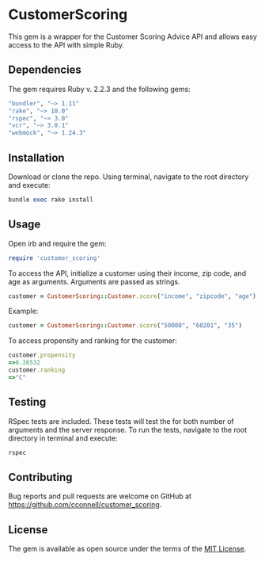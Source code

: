 # CustomerScoring

This gem is a wrapper for the Customer Scoring Advice API and allows easy access to the API with simple Ruby.

## Dependencies
The gem requires Ruby v. 2.2.3 and the following gems:
```ruby
"bundler", "~> 1.11"
"rake", "~> 10.0"
"rspec", "~> 3.0"
"vcr", "~> 3.0.1"
"webmock", "~> 1.24.3"
```

## Installation

Download or clone the repo.  Using terminal, navigate to the root directory and execute:

```ruby
bundle exec rake install
```

## Usage

Open irb and require the gem:
```ruby
require 'customer_scoring'
```
To access the API, initialize a customer using their income, zip code, and age as arguments.  Arguments are passed as strings.
```ruby
customer = CustomerScoring::Customer.score("income", "zipcode", "age")
```
Example:
```ruby
customer = CustomerScoring::Customer.score("50000", "60201", "35")
```


To access propensity and ranking for the customer:
```ruby
customer.propensity
=>0.26532
customer.ranking
=>"C"
```


## Testing

RSpec tests are included.  These tests will test the for both number of arguments and the server response. To run the tests, navigate to the root directory in terminal and execute:
```ruby
rspec
```



## Contributing

Bug reports and pull requests are welcome on GitHub at https://github.com/cconnell/customer_scoring.


## License

The gem is available as open source under the terms of the [MIT License](http://opensource.org/licenses/MIT).